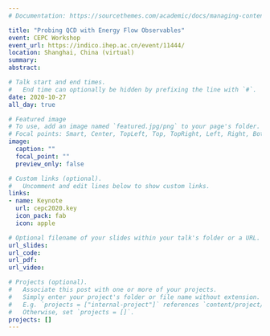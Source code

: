 ```yaml
---
# Documentation: https://sourcethemes.com/academic/docs/managing-content/

title: "Probing QCD with Energy Flow Observables"
event: CEPC Workshop
event_url: https://indico.ihep.ac.cn/event/11444/
location: Shanghai, China (virtual)
summary:
abstract:

# Talk start and end times.
#   End time can optionally be hidden by prefixing the line with `#`.
date: 2020-10-27
all_day: true

# Featured image
# To use, add an image named `featured.jpg/png` to your page's folder. 
# Focal points: Smart, Center, TopLeft, Top, TopRight, Left, Right, BottomLeft, Bottom, BottomRight.
image:
  caption: ""
  focal_point: ""
  preview_only: false

# Custom links (optional).
#   Uncomment and edit lines below to show custom links.
links:
- name: Keynote
  url: cepc2020.key
  icon_pack: fab
  icon: apple

# Optional filename of your slides within your talk's folder or a URL.
url_slides:
url_code:
url_pdf:
url_video:

# Projects (optional).
#   Associate this post with one or more of your projects.
#   Simply enter your project's folder or file name without extension.
#   E.g. `projects = ["internal-project"]` references `content/project/deep-learning/index.md`.
#   Otherwise, set `projects = []`.
projects: []
---
```

